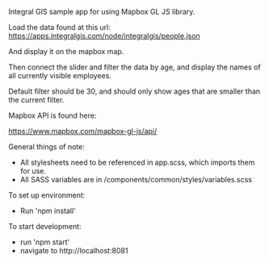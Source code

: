 Integral GIS sample app for using Mapbox GL JS library.

Load the data found at this url:
https://apps.integralgis.com/node/integralgis/people.json

And display it on the mapbox map.

Then connect the slider and filter the data by age, and display the names of all currently visible employees.

Default filter should be 30, and should only show ages that are smaller than the current filter.

Mapbox API is found here:

https://www.mapbox.com/mapbox-gl-js/api/

General things of note:
- All stylesheets need to be referenced in app.scss, which imports them for use.
- All SASS variables are in /components/common/styles/variables.scss

To set up environment:
- Run 'npm install'

To start development:
- run 'npm start'
- navigate to http://localhost:8081
